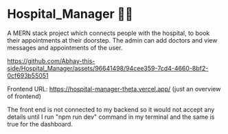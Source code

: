 
# Hospital_Manager 👨‍💻

A MERN stack project which connects people with the hospital, to book their appointments at their doorstep. The admin can add doctors and view messages and appointments of the user.


https://github.com/Abhay-this-side/Hospital_Manager/assets/96641498/94cee359-7cd4-4660-8bf2-0cf693b55051


Frontend URL: https://hospital-manager-theta.vercel.app/ (just an overview of frontend)

The front end is not connected to my backend so it would not accept any details until I run "npm run dev" command in my terminal and the same is true for the dashboard.
